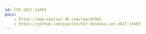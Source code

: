 ```yaml
---
id: CVE-2017-14493
pocs:
    - https://www.exploit-db.com/raw/42943
    - https://github.com/pupiles/bof-dnsmasq-cve-2017-14493
---
```

